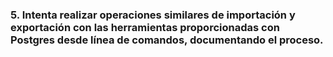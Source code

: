 ### 5. Intenta realizar operaciones similares de importación y exportación con las herramientas proporcionadas con Postgres desde línea de comandos, documentando el proceso.

```sql


```



```sql


```


```sql


```
```sql


```


```sql


```
```sql


```


```sql


```
```sql


```


```sql


```
